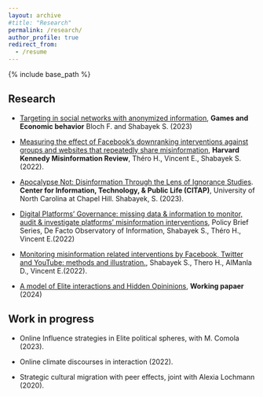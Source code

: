 ```yaml
---
layout: archive
#title: "Research"
permalink: /research/
author_profile: true
redirect_from:
  - /resume
---
```


{% include base_path %}

Research
---

* [Targeting in social networks with anonymized information](https://www.sciencedirect.com/science/article/abs/pii/S0899825623000921), **Games and Economic behavior** Bloch F. and Shabayek S. (2023)

* [Measuring the effect of Facebook’s downranking interventions against groups and websites that repeatedly share misinformation](https://misinforeview.hks.harvard.edu/article/measuring-the-effect-of-facebooks-downranking-interventions-against-groups-and-websites-that-repeatedly-share-misinformation/), **Harvard Kennedy Misinformation Review**, Théro H., Vincent E., Shabayek S. (2022).

* [Apocalypse Not: Disinformation Through the Lens of Ignorance Studies](https://citap.pubpub.org/pub/wdp8otw7). **Center for Information, Technology, & Public Life (CITAP)**, University of North Carolina at Chapel Hill. Shabayek, S. (2023). 

* [Digital Platforms’ Governance: missing data & information to monitor, audit & investigate platforms’ misinformation interventions](https://hal-sciencespo.archives-ouvertes.fr/hal-03711842), Policy Brief Series, De Facto Observatory of Information, Shabayek S., Théro H., Vincent E.(2022)

* [Monitoring misinformation related interventions by Facebook, Twitter and YouTube: methods and illustration.](https://hal.archives-ouvertes.fr/hal-03662191), Shabayek S., Thero H., AlManla D., Vincent E.(2022).

* [A model of Elite interactions and Hidden Opininions](https://hal.science/hal-04649036v1/file/ho_2024_07_14_shabayek.pdf), **Working papaer** (2024)

Work in progress 
---

* Online Influence strategies in Elite political spheres, with M. Comola (2023). 

* Online climate discourses in interaction (2022). 

* Strategic cultural migration with peer effects, joint with Alexia Lochmann (2020).


